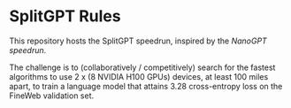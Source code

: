 # SplitGPT Rules
This repository hosts the SplitGPT speedrun, inspired by the *NanoGPT speedrun*.

The challenge is to (collaboratively / competitively) search for the fastest algorithms to use 2 x (8 NVIDIA H100 GPUs) devices, at least 100 miles apart, to train a language model that attains 3.28 cross-entropy loss on the FineWeb validation set.
